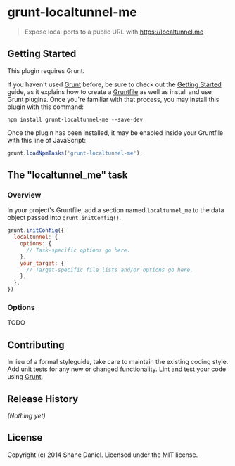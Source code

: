 # grunt-localtunnel-me

> Expose local ports to a public URL with https://localtunnel.me

## Getting Started
This plugin requires Grunt.

If you haven't used [Grunt](http://gruntjs.com/) before, be sure to check out the [Getting Started](http://gruntjs.com/getting-started) guide, as it explains how to create a [Gruntfile](http://gruntjs.com/sample-gruntfile) as well as install and use Grunt plugins. Once you're familiar with that process, you may install this plugin with this command:

```shell
npm install grunt-localtunnel-me --save-dev
```

Once the plugin has been installed, it may be enabled inside your Gruntfile with this line of JavaScript:

```js
grunt.loadNpmTasks('grunt-localtunnel-me');
```

## The "localtunnel_me" task

### Overview
In your project's Gruntfile, add a section named `localtunnel_me` to the data object passed into `grunt.initConfig()`.

```js
grunt.initConfig({
  localtunnel: {
    options: {
      // Task-specific options go here.
    },
    your_target: {
      // Target-specific file lists and/or options go here.
    },
  },
})
```

### Options

TODO

## Contributing
In lieu of a formal styleguide, take care to maintain the existing coding style. Add unit tests for any new or changed functionality. Lint and test your code using [Grunt](http://gruntjs.com/).

## Release History
_(Nothing yet)_

## License
Copyright (c) 2014 Shane Daniel. Licensed under the MIT license.

